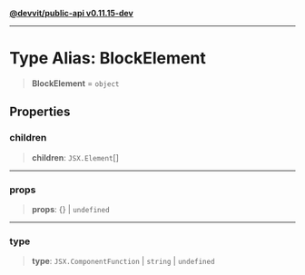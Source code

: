 [**@devvit/public-api v0.11.15-dev**](../README.md)

---

# Type Alias: BlockElement

> **BlockElement** = `object`

## Properties

<a id="children"></a>

### children

> **children**: `JSX.Element`[]

---

<a id="props"></a>

### props

> **props**: \{\} \| `undefined`

---

<a id="type"></a>

### type

> **type**: `JSX.ComponentFunction` \| `string` \| `undefined`
